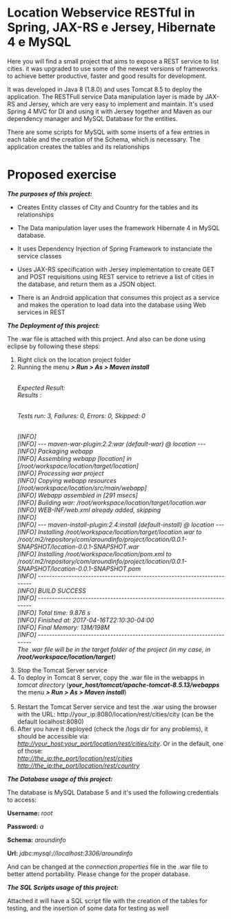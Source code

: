 # Location Webservice RESTful in Spring, JAX-RS e Jersey, Hibernate 4 e MySQL

Here you will find a small project that aims to expose a REST service to list cities. it was upgraded to use some of the newest versions of frameworks to achieve better productive, faster and good results for development.

It was developed in Java 8 (1.8.0) and uses Tomcat 8.5 to deploy the application. The RESTFull service
Data manipulation layer is made by JAX-RS and Jersey, which are very easy to implement and maintain. It's used 
Spring 4 MVC for DI and using it with Jersey together and Maven as our dependency manager and MySQL 
Database for the entities.

There are some scripts for MySQL with some inserts of a few entries in each table and the creation of the Schema, which is necessary. The application creates 
the tables and its relationships

# Proposed exercise

 <i><b>The purposes of this project:</b></i>

* Creates Entity classes of City and Country for the tables and its relationships

* The Data manipulation layer uses the framework Hibernate 4 in MySQL database.

* It uses Dependency Injection of Spring Framework to instanciate the service classes

* Uses JAX-RS specification with Jersey implementation to create GET and POST requisitions using REST service
  to retrieve a list of cities in the database, and return them as a JSON object.

* There is an Android application that consumes this project as a service and makes the operation to load data into the database using Web services in REST

<i><b>The Deployment of this project:</b></i>

The .war file is attached with this project. And also can be done using eclipse by following these steps:
<ol>
<li>Right click on the location project folder</li>
<li>Running the menu <i><b> > Run > As > Maven install</b></i></li><br/> 

<i>

Expected Result:<br/> 
Results :<br/> <br/> 

Tests run: 3, Failures: 0, Errors: 0, Skipped: 0<br/> <br/> 

[INFO]<br/> 
[INFO] --- maven-war-plugin:2.2:war (default-war) @ location ---<br/> 
[INFO] Packaging webapp<br/> 
[INFO] Assembling webapp [location] in [/root/workspace/location/target/location]<br/> 
[INFO] Processing war project<br/> 
[INFO] Copying webapp resources [/root/workspace/location/src/main/webapp]<br/> 
[INFO] Webapp assembled in [291 msecs]<br/> 
[INFO] Building war: /root/workspace/location/target/location.war<br/> 
[INFO] WEB-INF/web.xml already added, skipping<br/> 
[INFO] <br/> 
[INFO] --- maven-install-plugin:2.4:install (default-install) @ location ---<br/> 
[INFO] Installing /root/workspace/location/target/location.war to /root/.m2/repository/com/aroundinfo/project/location/0.0.1-SNAPSHOT/location-0.0.1-SNAPSHOT.war<br/> 
[INFO] Installing /root/workspace/location/pom.xml to /root/.m2/repository/com/aroundinfo/project/location/0.0.1-SNAPSHOT/location-0.0.1-SNAPSHOT.pom<br/> 
[INFO] ------------------------------------------------------------------------<br/> 
[INFO] BUILD SUCCESS<br/> 
[INFO] ------------------------------------------------------------------------<br/> 
[INFO] Total time: 9.876 s<br/> 
[INFO] Finished at: 2017-04-16T22:10:30-04:00<br/> 
[INFO] Final Memory: 13M/198M<br/> 
[INFO] ------------------------------------------------------------------------<br/> 
The .war file will be in the <i>target</i> folder of the project (in my case, in <i><b>/root/workspace/location/target</b></i>)
</i>
<li>Stop the Tomcat Server service</li>
<li>To deploy in Tomcat 8 server, copy the .war file in the webapps in <i>tomcat directory</i> (<i><b>your_host/tomcat/apache-tomcat-8.5.13/webapps</b></i> the menu <i><b> > Run > As > Maven install</b></i>)</li><br/> 
<li>Restart the Tomcat Server service and test the .war using the browser with the URL: http://your_ip:8080/location/rest/cities/city (can be the default localhost:8080)</li>
<li>After you have it deployed (check the /logs dir for any problems), it should be accessible via: <u><i>http://your_host:your_port/location/rest/cities/city</i></u>. Or in the default, one of those:<br/>
<u><i>http://the_ip:the_port/location/rest/cities</i></u>
<u><i>http://the_ip:the_port/location/rest/country</i></u><br/>
</li>
</ol>

<i><b>The Database usage of this project:</b></i>

The database is MySQL Database 5 and it's used the following credentials to access:<p>
<p><b>Username:</b> <i>root</i><br/>
<p><b>Password:</b> <i>a</i><br/>
<p><b>Schema:</b> <i>aroundinfo</i><br/>
<p><b>Url:</b> <i>jdbc:mysql://localhost:3306/aroundinfo</i><br/>

And can be changed at the <i>connection.properties</i> file in the .war file to better attend portability. Please change for the proper database.

<i><b>The SQL Scripts usage of this project:</b></i>

Attached it will have a SQL script file with the creation of the tables for testing, and the insertion of some data for testing as well

